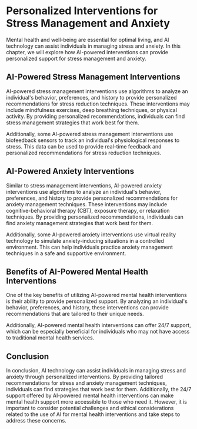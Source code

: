 Personalized Interventions for Stress Management and Anxiety
========================================================================================================================

Mental health and well-being are essential for optimal living, and AI technology can assist individuals in managing stress and anxiety. In this chapter, we will explore how AI-powered interventions can provide personalized support for stress management and anxiety.

AI-Powered Stress Management Interventions
------------------------------------------

AI-powered stress management interventions use algorithms to analyze an individual's behavior, preferences, and history to provide personalized recommendations for stress reduction techniques. These interventions may include mindfulness exercises, deep breathing techniques, or physical activity. By providing personalized recommendations, individuals can find stress management strategies that work best for them.

Additionally, some AI-powered stress management interventions use biofeedback sensors to track an individual's physiological responses to stress. This data can be used to provide real-time feedback and personalized recommendations for stress reduction techniques.

AI-Powered Anxiety Interventions
--------------------------------

Similar to stress management interventions, AI-powered anxiety interventions use algorithms to analyze an individual's behavior, preferences, and history to provide personalized recommendations for anxiety management techniques. These interventions may include cognitive-behavioral therapy (CBT), exposure therapy, or relaxation techniques. By providing personalized recommendations, individuals can find anxiety management strategies that work best for them.

Additionally, some AI-powered anxiety interventions use virtual reality technology to simulate anxiety-inducing situations in a controlled environment. This can help individuals practice anxiety management techniques in a safe and supportive environment.

Benefits of AI-Powered Mental Health Interventions
--------------------------------------------------

One of the key benefits of utilizing AI-powered mental health interventions is their ability to provide personalized support. By analyzing an individual's behavior, preferences, and history, these interventions can provide recommendations that are tailored to their unique needs.

Additionally, AI-powered mental health interventions can offer 24/7 support, which can be especially beneficial for individuals who may not have access to traditional mental health services.

Conclusion
----------

In conclusion, AI technology can assist individuals in managing stress and anxiety through personalized interventions. By providing tailored recommendations for stress and anxiety management techniques, individuals can find strategies that work best for them. Additionally, the 24/7 support offered by AI-powered mental health interventions can make mental health support more accessible to those who need it. However, it is important to consider potential challenges and ethical considerations related to the use of AI for mental health interventions and take steps to address these concerns.
